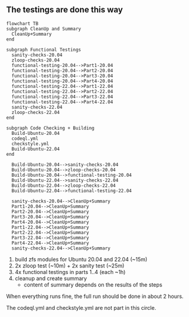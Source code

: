 
## The testings are done this way

```mermaid
flowchart TB
subgraph CleanUp and Summary
  CleanUp+Summary
end

subgraph Functional Testings
  sanity-checks-20.04
  zloop-checks-20.04
  functional-testing-20.04-->Part1-20.04
  functional-testing-20.04-->Part2-20.04
  functional-testing-20.04-->Part3-20.04
  functional-testing-20.04-->Part4-20.04
  functional-testing-22.04-->Part1-22.04
  functional-testing-22.04-->Part2-22.04
  functional-testing-22.04-->Part3-22.04
  functional-testing-22.04-->Part4-22.04
  sanity-checks-22.04
  zloop-checks-22.04
end

subgraph Code Checking + Building
  Build-Ubuntu-20.04
  codeql.yml
  checkstyle.yml
  Build-Ubuntu-22.04
end

  Build-Ubuntu-20.04-->sanity-checks-20.04
  Build-Ubuntu-20.04-->zloop-checks-20.04
  Build-Ubuntu-20.04-->functional-testing-20.04
  Build-Ubuntu-22.04-->sanity-checks-22.04
  Build-Ubuntu-22.04-->zloop-checks-22.04
  Build-Ubuntu-22.04-->functional-testing-22.04

  sanity-checks-20.04-->CleanUp+Summary
  Part1-20.04-->CleanUp+Summary
  Part2-20.04-->CleanUp+Summary
  Part3-20.04-->CleanUp+Summary
  Part4-20.04-->CleanUp+Summary
  Part1-22.04-->CleanUp+Summary
  Part2-22.04-->CleanUp+Summary
  Part3-22.04-->CleanUp+Summary
  Part4-22.04-->CleanUp+Summary
  sanity-checks-22.04-->CleanUp+Summary
```


1) build zfs modules for Ubuntu 20.04 and 22.04 (~15m)
2) 2x zloop test (~10m) + 2x sanity test (~25m)
3) 4x functional testings in parts 1..4 (each ~1h)
4) cleanup and create summary
   - content of summary depends on the results of the steps

When everything runs fine, the full run should be done in
about 2 hours.

The codeql.yml and checkstyle.yml are not part in this circle.
